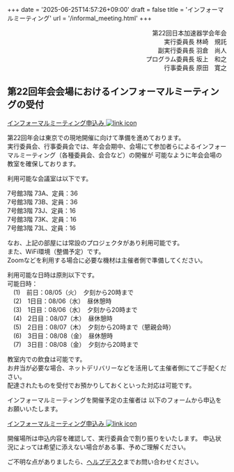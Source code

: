 +++
date = '2025-06-25T14:57:26+09:00'
draft = false
title = 'インフォーマルミーティング'
url = '/informal_meeting.html'
+++

<div style="text-align: right;">
第22回日本加速器学会年会<br>  
実行委員長 <span class="name">林崎　規託</span><br>
副実行委員長 <span class="name">羽倉　尚人</span><br>
プログラム委員長 <span class="name">坂上　和之</span><br>
行事委員長 <span class="name">原田　寛之</span><br>
</div>

## 第22回年会会場におけるインフォーマルミーティングの受付

<a class="btn btn-success" href="https://forms.gle/yRCiCj85kdH6BeWv5" role="button">
インフォーマルミーティング申込み
<img src="images/external_link.svg" alt="link icon"></a>

第22回年会は東京での現地開催に向けて準備を進めております。  
実行委員会、行事委員会では、年会会期中、会場にて参加者らによるインフォーマルミーティング（各種委員会、会合など）の開催が
可能なように年会会場の教室を確保しております。

利用可能な会議室は以下です。

7号館3階 73A、定員：36  
7号館3階 73B、定員：36  
7号館3階 73J、定員：16  
7号館3階 73K、定員：16  
7号館3階 73L、定員：16  

なお、上記の部屋には常設のプロジェクタがあり利用可能です。  
また、WiFi環境（整備予定）です。  
Zoomなどを利用する場合に必要な機材は主催者側で準備してください。  

利用可能な日時は原則以下です。  
可能日時：  
　(1)　前日：08/05（火）　夕刻から20時まで  
　(2)　1日目：08/06（水）　昼休憩時  
　(3)　1日目：08/06（水）　夕刻から20時まで  
　(4)　2日目：08/07（木）　昼休憩時  
　(5)　2日目：08/07（木）　夕刻から20時まで（懇親会時）  
　(6)　3日目：08/08（金）　昼休憩時  
　(7)　3日目：08/08（金）　夕刻から20時まで  

教室内での飲食は可能です。  
お弁当が必要な場合、ネットデリバリーなどを活用して主催者側にてご手配ください。  
配達されたものを受付でお預かりしておくといった対応は可能です。  

インフォーマルミーティングを開催予定の主催者は
以下のフォームから申込をお願いいたします。

<a class="btn btn-success" href="https://forms.gle/yRCiCj85kdH6BeWv5" role="button">
インフォーマルミーティング申込み
<img src="images/external_link.svg" alt="link icon"></a>


開催場所は申込内容を確認して、実行委員会で割り振りをいたします。
申込状況によっては希望に添えない場合がある事、予めご理解ください。

ご不明な点がありましたら、<a href="contact.html">ヘルプデスク</a>までお問い合わせください。
